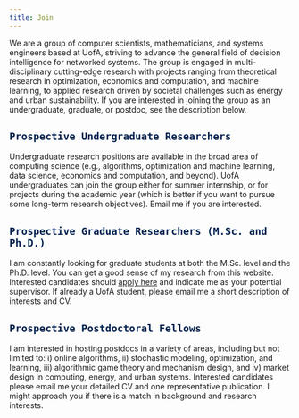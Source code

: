 ```yaml
---
title: Join
---
```



We are a group of computer scientists, mathematicians, and systems engineers based at UofA, striving to advance the general field of decision intelligence for networked systems.  The group is engaged in multi-disciplinary cutting-edge research with projects ranging from theoretical research in optimization, economics and computation, and machine learning, to applied research driven by societal challenges such as energy and urban sustainability.  If you are interested in joining the group as an undergraduate, graduate, or postdoc, see the description below. 


## <span style="color:#00204e"> `Prospective Undergraduate Researchers` </span> 

Undergraduate research positions are available in the broad area of computing science (e.g., algorithms, optimization and machine learning, data science, economics and computation, and beyond). UofA undergraduates can join the group either for summer internship, or for projects during the academic year (which is better if you want to pursue some long-term research objectives). Email me if you are interested.


## <span style="color:#00204e"> `Prospective Graduate Researchers (M.Sc. and Ph.D.)` </span> 

I am constantly looking for graduate students at both the M.Sc. level and the Ph.D. level. You can get a good sense of my research from this website. Interested candidates should [apply here](https://www.ualberta.ca/computing-science/graduate-studies/programs-and-admissions/index.html) and indicate me as your potential supervisor. If already a UofA student, please email me a short description of interests and CV. 



## <span style="color:#00204e"> `Prospective Postdoctoral Fellows` </span>

I am interested in hosting postdocs in a variety of areas, including but not limited to: i) online algorithms, ii) stochastic modeling, optimization, and learning, iii) algorithmic game theory and mechanism design, and iv) market design in computing, energy, and urban systems. Interested candidates please email me your detailed CV and one representative publication. I might approach you if there is a match in background and research interests. 